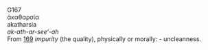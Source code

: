 G167  
ἀκαθαρσία  
akatharsia  
*ak-ath-ar-see‘-ah*  
From [169](g0169) *impurity* (the quality), physically or morally: -
uncleanness.  
